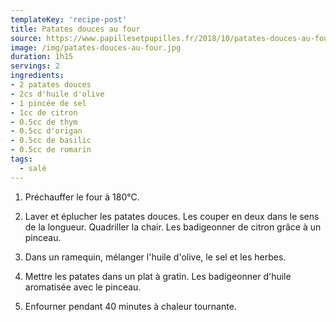 ```yaml
---
templateKey: 'recipe-post'
title: Patates douces au four
source: https://www.papillesetpupilles.fr/2018/10/patates-douces-au-four.html/
image: /img/patates-douces-au-four.jpg
duration: 1h15
servings: 2
ingredients:
- 2 patates douces
- 2cs d'huile d'olive
- 1 pincée de sel
- 1cc de citron
- 0.5cc de thym
- 0.5cc d'origan
- 0.5cc de basilic
- 0.5cc de romarin
tags:
  - salé
---
```

1. Préchauffer le four à 180°C. 

2. Laver et éplucher les patates douces. Les couper en deux dans le sens de la longueur. Quadriller la chair. Les badigeonner de citron grâce à un pinceau.

3. Dans un ramequin, mélanger l'huile d'olive, le sel et les herbes. 

4. Mettre les patates dans un plat à gratin. Les badigeonner d'huile aromatisée avec le pinceau.

4. Enfourner pendant 40 minutes à chaleur tournante.

